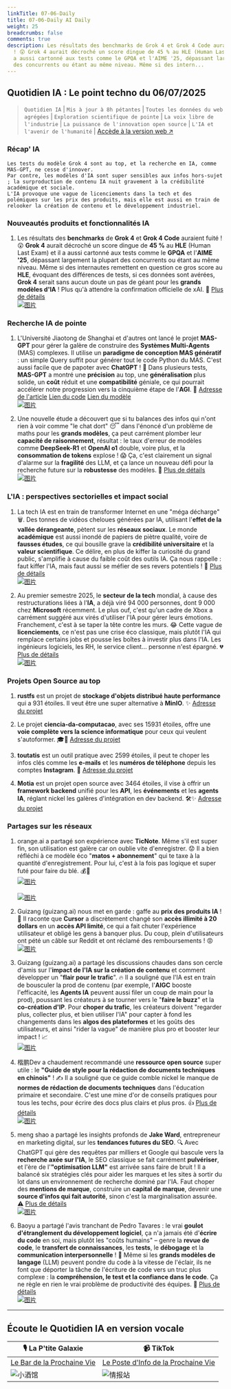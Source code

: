 ```yaml
---
linkTitle: 07-06-Daily
title: 07-06-Daily AI Daily
weight: 25
breadcrumbs: false
comments: true
description: Les résultats des benchmarks de Grok 4 et Grok 4 Code auraient fuité
  ! 😲 Grok 4 aurait décroché un score dingue de 45 % au HLE (Human Last Exam) et il
  a aussi cartonné aux tests comme le GPQA et l'AIME '25, dépassant largement la plupart
  des concurrents ou étant au même niveau. Même si des intern...
---
```

## Quotidien IA : Le point techno du 06/07/2025

>  `Quotidien IA` | `Mis à jour à 8h pétantes` | `Toutes les données du web agrégées` | `Exploration scientifique de pointe` | `La voix libre de l'industrie` | `La puissance de l'innovation open source` | `L'IA et l'avenir de l'humanité` | [Accède à la version web ↗️](https://ai.hubtoday.app/)



### **Récap' IA**

```
Les tests du modèle Grok 4 sont au top, et la recherche en IA, comme MAS-GPT, ne cesse d'innover.
Par contre, les modèles d'IA sont super sensibles aux infos hors-sujet ; la surproduction de contenu IA nuit gravement à la crédibilité académique et sociale.
L'IA provoque une vague de licenciements dans la tech et des polémiques sur les prix des produits, mais elle est aussi en train de relooker la création de contenu et le développement industriel.
```



### Nouveautés produits et fonctionnalités IA

1.  Les résultats des **benchmarks** de **Grok 4** et **Grok 4 Code** auraient fuité ! 😲 **Grok 4** aurait décroché un score dingue de **45 %** au **HLE** (Human Last Exam) et il a aussi cartonné aux tests comme le **GPQA** et l'**AIME '25**, dépassant largement la plupart des concurrents ou étant au même niveau. Même si des internautes remettent en question ce gros score au **HLE**, évoquant des différences de tests, si ces données sont avérées, **Grok 4** serait sans aucun doute un pas de géant pour les **grands modèles d'IA** ! Plus qu'à attendre la confirmation officielle de xAI. 🚀 [Plus de détails](https://www.jiqizhixin.com/articles/2025-07-05-3)
    <br/> [![图片](https://image.jiqizhixin.com/uploads/editor/28bb00f0-9a42-4816-9367-d60a5e6c9a42/640.png "Résultats des benchmarks Grok 4")](https://image.jiqizhixin.com/uploads/editor/28bb00f0-9a42-4816-9367-d60a5e6c9a42/640.png) <br/>

### Recherche IA de pointe

1.  L'Université Jiaotong de Shanghai et d'autres ont lancé le projet **MAS-GPT** pour gérer la galère de construire des **Systèmes Multi-Agents** (MAS) complexes. Il utilise un **paradigme de conception MAS génératif** : un simple Query suffit pour générer tout le code Python du MAS. C'est aussi facile que de papoter avec **ChatGPT** ! 🤩 Dans plusieurs tests, **MAS-GPT** a montré une **précision** au top, une **généralisation** plus solide, un **coût** réduit et une **compatibilité** géniale, ce qui pourrait accélérer notre progression vers la cinquième étape de l'**AGI**. 🚀 [Adresse de l'article](https://arxiv.org/abs/2503.03686) [Lien du code](https://github.com/MASWorks/MAS-GPT) [Lien du modèle](https://huggingface.co/MASWorks/MAS-GPT-32B)
    <br/> [![图片](https://image.jiqizhixin.com/uploads/editor/af3aba3c-10ef-4003-a315-9486df072759/640.png "Comparaison des avantages du projet MAS-GPT")](https://image.jiqizhixin.com/uploads/editor/af3aba3c-10ef-4003-a315-9486df072759/640.png) <br/>

2.  Une nouvelle étude a découvert que si tu balances des infos qui n'ont rien à voir comme "le chat dort" 😴 dans l'énoncé d'un problème de maths pour les **grands modèles**, ça peut carrément plomber leur **capacité de raisonnement**, résultat : le taux d'erreur de modèles comme **DeepSeek-R1** et **OpenAI o1** double, voire plus, et la **consommation de tokens** explose ! 😱 Ça, c'est clairement un signal d'alarme sur la **fragilité** des LLM, et ça lance un nouveau défi pour la recherche future sur la **robustesse** des modèles. 🤔 [Plus de détails](https://mp.weixin.qq.com/s?__biz=MzIzNjc1NzUzMw==&mid=2247808013&idx=1&sn=272e54ef1f178a2887c268ce178c4c13)
    <br/> [![图片](https://wechat2rss.xlab.app/img-proxy/?k=07946254&u=https%3A%2F%2Fmmbiz.qpic.cn%2Fmmbiz_png%2FYicUhk5aAGtBO6nknzjDxTAraechstMDNXml8ZiceovYE4PuF7iczFMc0jLia4HduXDec5FMCDRoGvaqLia07IdANaw%2F640%3Fwx_fmt%3Dpng%26from%3Dappmsg "Défi de recherche sur la robustesse des LLM")](https://wechat2rss.xlab.app/img-proxy/?k=07946254&u=https%3A%2F%2Fmmbiz.qpic.cn%2Fmmbiz_png%2FYicUhk5aAGtBO6nknzjDxTAraechstMDNXml8ZiceovYE4PuF7iczFMc0jLia4HduXDec5FMCDRoGvaqLia07IdANaw%2F640%3Fwx_fmt%3Dpng%26from%3Dappmsg) <br/>

### L'IA : perspectives sectorielles et impact social

1.  La tech IA est en train de transformer Internet en une "méga décharge" 🗑️. Des tonnes de vidéos cheloues générées par IA, utilisant l'**effet de la vallée dérangeante**, pètent sur les **réseaux sociaux**. Le monde **académique** est aussi inondé de papiers de piètre qualité, voire de **fausses études**, ce qui bousille grave la **crédibilité universitaire** et la **valeur scientifique**. Ce délire, en plus de kiffer la curiosité du grand public, s'amplifie à cause du faible coût des outils IA. Ça nous rappelle : faut kiffer l'IA, mais faut aussi se méfier de ses revers potentiels ! 🚨 [Plus de détails](https://www.jiqizhixin.com/articles/2025-07-05-5)
    <br/> [![图片](https://image.jiqizhixin.com/uploads/editor/fbf7e372-3a98-48aa-90b6-22231541d627/640.png "Diffusion de vidéos étranges générées par IA")](https://image.jiqizhixin.com/uploads/editor/fbf7e372-3a98-48aa-90b6-22231541d627/640.png) <br/>

2.  Au premier semestre 2025, le **secteur de la tech** mondial, à cause des restructurations liées à l'**IA**, a déjà viré 94 000 personnes, dont 9 000 chez **Microsoft** récemment. Le plus ouf, c'est qu'un cadre de Xbox a carrément suggéré aux virés d'utiliser l'IA pour gérer leurs émotions. Franchement, c'est à se taper la tête contre les murs. 😂 Cette vague de **licenciements**, ce n'est pas une crise éco classique, mais plutôt l'IA qui remplace certains jobs et pousse les boîtes à investir plus dans l'IA. Les ingénieurs logiciels, les RH, le service client... personne n'est épargné. 💔 [Plus de détails](https://mp.weixin.qq.com/s?__biz=MzI3MTA0MTk1MA==&mid=2652607008&idx=1&sn=f4eaf35d3c648f6182f0049eeef9b758)
    <br/> [![图片](https://wechat2rss.xlab.app/img-proxy/?k=921016bc&u=https%3A%2F%2Fmmbiz.qpic.cn%2Fsz_mmbiz_jpg%2FUicQ7HgWiaUb1JhEoiaiadtrnQDXXIgUphY98BANCmZ4etEgvVRhTHCriaQOficezGkRrVaj7JpNHoYXCQoibX8AMXaBg%2F0%3Fwx_fmt%3Djpeg "Licenciements dans la tech liés à l'IA")](https://wechat2rss.xlab.app/img-proxy/?k=921016bc&u=https%3A%2F%2Fmmbiz.qpic.cn%2Fsz_mmbiz_jpg%2FUicQ7HgWiaUb1JhEoiaiadtrnQDXXIgUphY98BANCmZ4etEgvVRhTHCriaQOficezGkRrVaj7JpNHoYXCQoibX8AMXaBg%2F0%3Fwx_fmt%3Djpeg) <br/>

### Projets Open Source au top

1.  **rustfs** est un projet de **stockage d'objets distribué haute performance** qui a 931 étoiles. Il veut être une super alternative à **MinIO**. ✨ [Adresse du projet](https://github.com/rustfs/rustfs)

2.  Le projet **ciencia-da-computacao**, avec ses 15931 étoiles, offre une **voie complète vers la science informatique** pour ceux qui veulent s'autoformer. 🎓🚀 [Adresse du projet](https://github.com/Universidade-Livre/ciencia-da-computacao)

3.  **toutatis** est un outil pratique avec 2599 étoiles, il peut te choper les infos clés comme les **e-mails** et les **numéros de téléphone** depuis les comptes **Instagram**. 🤫 [Adresse du projet](https://github.com/megadose/toutatis)

4.  **Motia** est un projet open source avec 3464 étoiles, il vise à offrir un **framework backend** unifié pour les **API**, les **événements** et les **agents IA**, réglant nickel les galères d'intégration en dev backend. 🛠️✨ [Adresse du projet](https://github.com/MotiaDev/motia)

### Partages sur les réseaux

1.  orange.ai a partagé son expérience avec **TicNote**. Même s'il est super fin, son utilisation est galère car on oublie vite d'enregistrer. 😟 Il a bien réfléchi à ce modèle éco "**matos + abonnement**" qui te taxe à la quantité d'enregistrement. Pour lui, c'est à la fois pas logique et super futé pour faire du blé. 💰🤔
    <br/> [![图片](https://pbs.twimg.com/media/GvGRyrPaMAAJc1C?format=jpg&name=orig "Design léger de TicNote")](https://pbs.twimg.com/media/GvGRyrPaMAAJc1C?format=jpg&name=orig) <br/>
    <br/> [![图片](https://pbs.twimg.com/media/GvGRyrNaAAArTyw?format=jpg&name=orig "Fonction d'enregistrement de TicNote")](https://pbs.twimg.com/media/GvGRyrNaAAArTyw?format=jpg&name=orig) <br/>

2.  Guizang (guizang.ai) nous met en garde : gaffe au **prix des produits IA** ! 📢 Il raconte que **Cursor** a discrètement changé son **accès illimité à 20 dollars** en un **accès API limité**, ce qui a fait chuter l'expérience utilisateur et obligé les gens à banquer plus. Du coup, plein d'utilisateurs ont pété un câble sur Reddit et ont réclamé des remboursements ! 😡
    <br/> [![图片](https://pbs.twimg.com/media/GvFUSp-WYAAPO8A?format=jpg&name=orig "Controverse sur le prix du produit Cursor")](https://pbs.twimg.com/media/GvFUSp-WYAAPO8A?format=jpg&name=orig) <br/>

3.  Guizang (guizang.ai) a partagé les discussions chaudes dans son cercle d'amis sur l'**impact de l'IA sur la création de contenu** et comment développer un "**flair pour le trafic**". 🔥 Il a souligné que l'IA est en train de bousculer la prod de contenu (par exemple, l'**AIGC** booste l'efficacité, les **Agents IA** peuvent aussi filer un coup de main pour la prod), poussant les créateurs à se tourner vers le "**faire le buzz**" et la **co-création d'IP**. Pour **choper du trafic**, les créateurs doivent "regarder plus, collecter plus, et bien utiliser l'IA" pour capter à fond les changements dans les **algos des plateformes** et les goûts des utilisateurs, et ainsi "rider la vague" de manière plus pro et booster leur impact ! 📈
    <br/> [![图片](https://pbs.twimg.com/media/GvFNd4jaAAAFXGg?format=jpg&name=orig "Impact de l'IA sur la création de contenu")](https://pbs.twimg.com/media/GvFNd4jaAAAFXGg?format=jpg&name=orig) <br/>

4.  楷鹏Dev a chaudement recommandé une **ressource open source** super utile : le **"Guide de style pour la rédaction de documents techniques en chinois"** ! ✍️ Il a souligné que ce guide comble nickel le manque de **normes de rédaction de documents techniques** dans l'éducation primaire et secondaire. C'est une mine d'or de conseils pratiques pour tous les techs, pour écrire des docs plus clairs et plus pros. 👍 [Plus de détails](https://m.okjike.com/originalPosts/686890634618c88abfcc3761)
    <br/> [![图片](https://cdnv2.ruguoapp.com/FvDm4UbL5sWjaNfVdh1NZw-I57kXv3.png "Guide de style pour la documentation technique en chinois")](https://cdnv2.ruguoapp.com/FvDm4UbL5sWjaNfVdh1NZw-I57kXv3.png) <br/>

5.  meng shao a partagé les insights profonds de **Jake Ward**, entrepreneur en marketing digital, sur les **tendances futures du SEO**. 🔍 Avec ChatGPT qui gère des requêtes par milliers et Google qui bascule vers la **recherche axée sur l'IA**, le SEO classique se fait carrément **pulvériser**, et l'ère de l'**"optimisation LLM"** est arrivée sans faire de bruit ! Il a balancé six stratégies clés pour aider les marques et les sites à sortir du lot dans un environnement de recherche dominé par l'IA. Faut choper des **mentions de marque**, construire un **capital de marque**, devenir une **source d'infos qui fait autorité**, sinon c'est la marginalisation assurée. ⚠️ [Plus de détails](https://x.com/shao__meng/status/1941297172986855492)
    <br/> [![图片](https://pbs.twimg.com/media/GvDfeGHaAAER9UK?format=jpg&name=orig "Tendances futures du SEO et optimisation LLM")](https://pbs.twimg.com/media/GvDfeGHaAAER9UK?format=jpg&name=orig) <br/>

6.  Baoyu a partagé l'avis tranchant de Pedro Tavares : le vrai **goulot d'étranglement du développement logiciel**, ça n'a jamais été d'**écrire du code** en soi, mais plutôt les "coûts humains" – genre la **revue de code**, le **transfert de connaissances**, les **tests**, le **débogage** et la **communication interpersonnelle** ! 🤯 Même si les **grands modèles de langage** (LLM) peuvent pondre du code à la vitesse de l'éclair, ils ne font que déporter la tâche de l'écriture de code vers un truc plus complexe : la **compréhension, le test et la confiance dans le code**. Ça ne règle en rien le vrai problème de productivité des équipes. 🤔 [Plus de détails](https://x.com/dotey/status/1941247337625498002)
    <br/> [![图片](https://pbs.twimg.com/media/GvCyKD3WsAAsaza?format=jpg&name=orig "Le véritable goulot d'étranglement du développement logiciel")](https://pbs.twimg.com/media/GvCyKD3WsAAsaza?format=jpg&name=orig) <br/>

---

## **Écoute le Quotidien IA en version vocale**

| 🎙️ **La P'tite Galaxie** | 📹 **TikTok** |
| --- | --- |
| [Le Bar de la Prochaine Vie](https://www.xiaoyuzhoufm.com/podcast/683c62b7c1ca9cf575a5030e)  |   [Le Poste d'Info de la Prochaine Vie](https://www.douyin.com/user/MS4wLjABAAAAwpwqPQlu38sO38VyWgw9ZjDEnN4bMR5j8x111UxpseHR9DpB6-CveI5KRXOWuFwG)| 
| ![小酒馆](https://s1.imagehub.cc/images/2025/06/24/f959f7984e9163fc50d3941d79a7f262.md.png) | ![情报站](https://s1.imagehub.cc/images/2025/06/24/7fc30805eeb831e1e2baa3a240683ca3.md.png) |